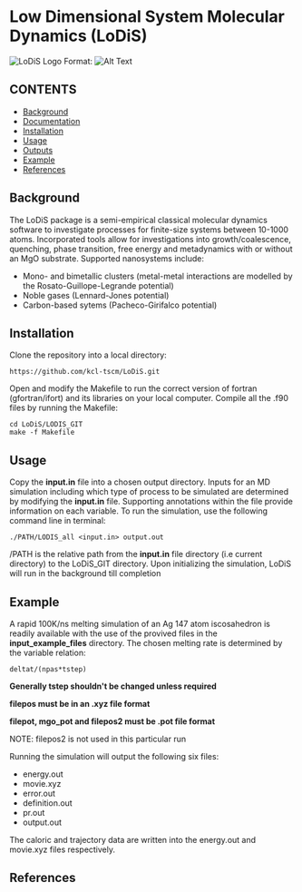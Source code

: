 # Low Dimensional System Molecular Dynamics (LoDiS)

![LoDiS Logo](../../LoDiS_MD/documentation/Mini_Version_2016/lodis_logo.png)
Format: ![Alt Text](url)

## CONTENTS
* [Background](#background)
* [Documentation](#documentation)
* [Installation](#installation)
* [Usage](#usage)
* [Outputs](#outputs)
* [Example](#example)
* [References](#references)

## Background
The LoDiS package is a semi-empirical classical molecular dynamics software to investigate processes for finite-size systems
between 10-1000 atoms. Incorporated tools allow for investigations into growth/coalescence, quenching, phase transition, 
free energy and metadynamics with or without an MgO substrate. Supported nanosystems include:

* Mono- and bimetallic clusters (metal-metal interactions are modelled by the Rosato-Guillope-Legrande potential)
* Noble gases (Lennard-Jones potential)
* Carbon-based sytems (Pacheco-Girifalco potential)

## Installation
Clone the repository into a local directory:
```
https://github.com/kcl-tscm/LoDiS.git
```

Open and modify the Makefile to run the correct version of fortran (gfortran/ifort) and its libraries on your local computer.
Compile all the .f90 files by running the Makefile:
```
cd LoDiS/LODIS_GIT
make -f Makefile
```

## Usage
Copy the **input.in** file into a chosen output directory.
Inputs for an MD simulation including which type of process to be simulated are determined by modifying the **input.in** file.
Supporting annotations within the file provide information on each variable. To run the simulation, use the following command line in terminal:
```
./PATH/LODIS_all <input.in> output.out
```
/PATH is the relative path from the **input.in** file directory (i.e current directory) to the LoDiS_GIT directory.
Upon initializing the simulation, LoDiS will run in the background till completion

## Example
A rapid 100K/ns melting simulation of an Ag 147 atom iscosahedron is readily available with the use of the provived files in the **input_example_files** directory.
The chosen melting rate is determined by the variable relation:
```
deltat/(npas*tstep)
```

**Generally tstep shouldn't be changed unless required**

**filepos must be in an .xyz file format**

**filepot, mgo_pot and filepos2 must be .pot file format**

NOTE: filepos2 is not used in this particular run

Running the simulation will output the following six files:
* energy.out
* movie.xyz
* error.out
* definition.out
* pr.out
* output.out

The caloric and trajectory data are written into the energy.out and movie.xyz files respectively.

## References